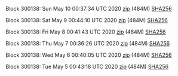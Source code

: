 Block 300138: Sun May 10 00:37:34 UTC 2020 [zip](https://dash-bootstrap.ams3.digitaloceanspaces.com/testnet/2020-05-10/bootstrap.dat.zip) (484M) [SHA256](https://dash-bootstrap.ams3.digitaloceanspaces.com/testnet/2020-05-10/sha256.txt)

Block 300138: Sat May  9 00:44:10 UTC 2020 [zip](https://dash-bootstrap.ams3.digitaloceanspaces.com/testnet/2020-05-09/bootstrap.dat.zip) (484M) [SHA256](https://dash-bootstrap.ams3.digitaloceanspaces.com/testnet/2020-05-09/sha256.txt)

Block 300138: Fri May  8 00:41:43 UTC 2020 [zip](https://dash-bootstrap.ams3.digitaloceanspaces.com/testnet/2020-05-08/bootstrap.dat.zip) (484M) [SHA256](https://dash-bootstrap.ams3.digitaloceanspaces.com/testnet/2020-05-08/sha256.txt)

Block 300138: Thu May  7 00:36:26 UTC 2020 [zip](https://dash-bootstrap.ams3.digitaloceanspaces.com/testnet/2020-05-07/bootstrap.dat.zip) (484M) [SHA256](https://dash-bootstrap.ams3.digitaloceanspaces.com/testnet/2020-05-07/sha256.txt)

Block 300138: Wed May  6 00:40:05 UTC 2020 [zip](https://dash-bootstrap.ams3.digitaloceanspaces.com/testnet/2020-05-06/bootstrap.dat.zip) (484M) [SHA256](https://dash-bootstrap.ams3.digitaloceanspaces.com/testnet/2020-05-06/sha256.txt)

Block 300138: Tue May  5 00:43:18 UTC 2020 [zip](https://dash-bootstrap.ams3.digitaloceanspaces.com/testnet/2020-05-05/bootstrap.dat.zip) (484M) [SHA256](https://dash-bootstrap.ams3.digitaloceanspaces.com/testnet/2020-05-05/sha256.txt)
